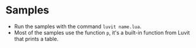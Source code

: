 # Samples

- Run the samples with the command `luvit name.lua`.
- Most of the samples use the function `p`, it's a built-in function from Luvit that prints a table.
